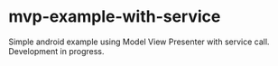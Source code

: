 # mvp-example-with-service

Simple android example using Model View Presenter with service call. Development in progress.
